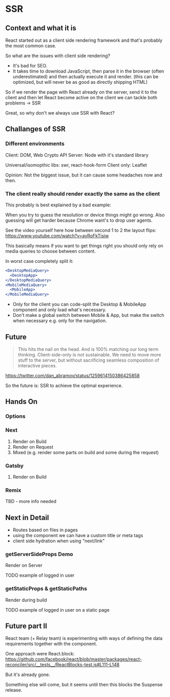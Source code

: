 # SSR

## Context and what it is

React started out as a client side rendering framework and that's probably the most common case.

So what are the issues with client side rendering?

- It's bad for SEO.
- It takes time to download JavaScript, then parse it in the browser (often underestimated) and then actually execute it and render. (this can be optimized, but will never be as good as directly shipping HTML)

So if we render the page with React already on the server, send it to the client and then let React become active on the client we can tackle both problems -> SSR

Great, so why don't we always use SSR with React?

## Challanges of SSR

### Different environments

Client: DOM, Web Crypto API
Server: Node with it's standard library

Universal/isomopthic libs: swr, react-hook-form
Client only: Leaflet

Opinion: Not the biggest issue, but it can cause some headaches now and then.

### The client really should render exactly the same as the client

This probably is best explained by a bad example:

When you try to guess the resolution or device things might go wrong. Also guessing will get harder because Chrome want's to drop user agents.

See the video yourself here how between second 1 to 2 the layout flips: https://www.youtube.com/watch?v=ayRoFkTisiw

This basically means if you want to get things right you should only rely on media queries to choose between content.

In worst case completely split it:

```jsx
<DesktopMediaQuery>
  <DesktopApp>
</DesktopMediaQuery>
<MobileMediaQuery>
  <MobileApp>
</MobileMediaQuery>
```

- Only for the client you can code-split the Desktop & MobileApp component and only load what's necessary.
- Don't make a global switch between Mobile & App, but make the switch when necessary e.g. only for the navigation.

## Future

> This hits the nail on the head. And is 100% matching our long term thinking. Client-side-only is not sustainable. We need to move more stuff to the server, but without sacrificing seamless composition of interactive pieces.

https://twitter.com/dan_abramov/status/1259614150386425858

So the future is: SSR to achieve the optimal experience.

## Hands On

### Options

### Next

1. Render on Build
2. Render on Request
3. Mixed (e.g. render some parts on build and some during the request)

### Gatsby

1. Render on Build

### Remix

TBD - more info needed

## Next in Detail

- Routes based on files in pages
- using the <Head> component we can have a custom title or meta tags
- client side hydration when using "next/link"

### getServerSideProps Demo

Render on Server

TODO example of logged in user

### getStaticProps & getStaticPaths

Render during build

TODO example of logged in user on a static page

## Future part II

React team (+ Relay team) is experimenting with ways of defining the data requirements together with the component.

One approach were React.block: https://github.com/facebook/react/blob/master/packages/react-reconciler/src/__tests__/ReactBlocks-test.js#L111-L148

But it's already gone.

Something else will come, but it seems until then this blocks the Suspense release.
